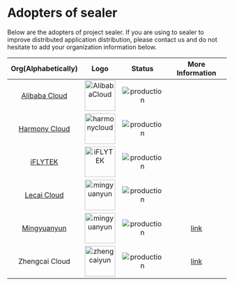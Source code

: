 # Adopters of sealer

Below are the adopters of project sealer. If you are using to sealer to improve distributed application distribution, please contact us and do not hesitate to add your organization information below.

| Org(Alphabetically) |Logo| Status | More Information|
| :------------: | :---------:| :--:|:---------------:|
| [Alibaba Cloud](https://www.alibabacloud.com/) |<a href="https://www.alibabacloud.com" border="0" target="_blank"><img alt="AlibabaCloud" src="https://user-images.githubusercontent.com/9465626/133888486-3d2dfe96-5e88-43c6-87a5-c233f0aa1f1b.png" height="70"> </a>|  ![production](https://img.shields.io/badge/-production-blue?style=flat) ||
|[Harmony Cloud](http://www.harmonycloud.cn/)|<a href="http://www.harmonycloud.cn/" border="0" target="_blank"><img alt="harmonycloud" src="https://user-images.githubusercontent.com/9465626/133888490-7e603d4d-a3db-49b4-8942-b672ee32ada5.png" height="70"> </a>|![production](https://img.shields.io/badge/-production-blue?style=flat) ||
|[iFLYTEK](https://www.iflytek.com/en/)|<a href="https://www.iflytek.com/en/" border="0" target="_blank"><img alt="iFLYTEK" src="https://user-images.githubusercontent.com/9465626/169658640-d3efb821-a5da-4a6e-8b96-76f7b34c3888.png" height="70"> </a>|![production](https://img.shields.io/badge/-production-blue?style=flat) ||
|[Lecai Cloud](https://www.lecaiyun.com/)|<a href="https://www.lecaiyun.com/" border="0" target="_blank"><img alt="mingyuanyun" src="https://user-images.githubusercontent.com/9465626/169657442-69145bbd-4b7a-48da-9960-493c86d2c9e1.png" height="70"> |![production](https://img.shields.io/badge/-production-blue?style=flat) ||
|[Mingyuanyun](https://www.mingyuanyun.com/)|<a href="https://www.mingyuanyun.com/" border="0" target="_blank"><img alt="mingyuanyun" src="https://user-images.githubusercontent.com/9465626/133888505-8873e12f-6436-45ee-8e71-7907b0ae436d.png" height="70"> |![production](https://img.shields.io/badge/-production-blue?style=flat) |[link](https://github.com/sealerio/community/blob/main/best-practises/Mingyuan-Cloud.md)|
|Zhengcai Cloud|<a href="https://www.zhengcaiyun.cn/" border="0" target="_blank"><img alt="zhengcaiyun" src="https://user-images.githubusercontent.com/9465626/169657538-393cc277-1077-461d-99c6-4f4bded96a5e.png" height="70"> </a>|![production](https://img.shields.io/badge/-production-blue?style=flat) | [link](https://github.com/sealerio/community/blob/main/best-practises/Zhengcai-Cloud.md)|
